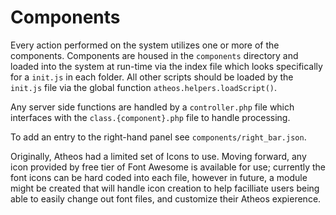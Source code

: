 Components
==========

Every action performed on the system utilizes one or more of the components. Components are housed in the `components` directory and loaded into the system at run-time via the index file which looks specifically for a `init.js` in each folder. All other scripts should be loaded by the `init.js` file via the global function `atheos.helpers.loadScript()`.

Any server side functions are handled by a `controller.php` file which interfaces with the `class.{component}.php` file to handle processing.

To add an entry to the right-hand panel see `components/right_bar.json`.

Originally, Atheos had a limited set of Icons to use. Moving forward, any icon provided by free tier of Font Awesome is available for use; currently the font icons can be hard coded into each file, however in future, a module might be created that will handle icon creation to help facilliate users being able to easily change out font files, and customize their Atheos expierence.